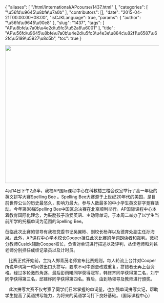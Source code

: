 {
    "aliases": [
        "/html/international/APcourse/1437.html"
    ],
    "categories": [
        "\u56fd\u9645\u8bfe\u7a0b"
    ],
    "contributors": [],
    "date": "2015-04-21T00:00:00+08:00",
    "isCJKLanguage": true,
    "params": {
        "author": "\u56fd\u9645\u90e8"
    },
    "slug": "1437",
    "tags": [
        "AP\u8bfe\u7a0b\u4e2d\u5fc3\u52a8\u6001"
    ],
    "title": "AP\u56fd\u9645\u8bfe\u7a0b\u4e2d\u5fc3\u4e3e\u884c\u82f1\u6587\u62fc\u5199\u5927\u8d5b",
    "toc": true
}


<img
    src="https://cdn.tfls.online/mirror/full/1cb8708928e5d25fff5bf93c1ed20fd289c077b9.jpg"
    style="display:block;margin-left:auto;margin-right:auto;"
    decoding="async"
    fetchpriority="auto"
    loading="lazy"
    height="450"
    width="600"
/>




  





4月14日下午2点半，我校AP国际课程中心在科教楼三楼会议室举行了高一年级的英文拼写大赛Spelling Bee 。Spelling Bee大赛源于上世纪20年代的美国，是目前世界公认的历史最悠久，影响力最大，参与人数最多的中小学生英文拼字竞赛活动。今年第88届Spelling Bee中国区总决赛在北京顺利举行。AP国际课程中心本着教育国际化理念，为鼓励孩子热爱英语、主动背单词，于本周二举办了以学生当前所学的托福单词为范围的Spelling Bee。




莅临此次比赛的领导有我校党委书记吴翼彬、副校长杨洋以及德育处副主任孙海泉。此外，AP课程中心学术校长Cooper担任此次比赛的单词朗读者和裁判。微积分教师Cusick辅助Cooper校长，负责对单词进行描述以及评判，丛佳老师和刘铭老师分别担任成绩记录员以及计时员。  

    比赛正式开始前，主持人郑青茂老师宣布比赛规则，每人轮流上台并对Cooper所说单词第一时间做出口头拼写，要求不可中途更改或重复，拼错者无再上台资格。经过多轮激烈角逐，最后彭雨曦同学获得冠军，韩修齐同学获得第二名，刘宁同学获得第三名，邱建烨同学获得第四名。赛后，由到场领导及教师进行颁奖。  

    此次拼写大赛不仅考察了同学们日常掌握的单词量，也加强单词拼写实记，帮助学生提高了英语拼写能力，为将来的英语学习打下良好基础。（国际课程中心）




  




